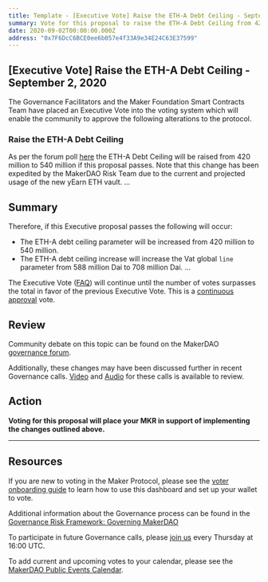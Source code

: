```yaml
---
title: Template - [Executive Vote] Raise the ETH-A Debt Ceiling - September 2, 2020
summary: Vote for this proposal to raise the ETH-A Debt Ceiling from 420 million to 540 million
date: 2020-09-02T00:00:00.000Z
address: "0x7F6DcC6BCE0ee6b057e4f33A9e34E24C63E37599"
---
```

## [Executive Vote] Raise the ETH-A Debt Ceiling - September 2, 2020

The Governance Facilitators and the Maker Foundation Smart Contracts Team have placed an Executive Vote into the voting system which will enable the community to approve the following alterations to the protocol.

### Raise the ETH-A Debt Ceiling

As per the forum poll [here](https://forum.makerdao.com/t/signal-request-forum-poll-raise-the-eth-a-debt-ceiling/3927) the ETH-A Debt Ceiling will be raised from 420 million to 540 million if this proposal passes. Note that this change has been expedited by the MakerDAO Risk Team due to the current and projected usage of the new yEarn ETH vault.
...

## Summary

Therefore, if this Executive proposal passes the following will occur:
- The ETH-A debt ceiling parameter will be increased from 420 million to 540 million.
- The ETH-A debt ceiling increase will increase the Vat global `line` parameter from 588 million Dai to 708 million Dai.
...

The Executive Vote ([FAQ](https://community-development.makerdao.com/makerdao-mcd-faqs/faqs#governance)) will continue until the number of votes surpasses the total in favor of the previous Executive Vote. This is a [continuous approval](https://community-development.makerdao.com/makerdao-mcd-faqs/faqs/governance#what-is-continuous-approval-voting) vote.

## Review

Community debate on this topic can be found on the MakerDAO [governance forum](https://forum.makerdao.com/).

Additionally, these changes may have been discussed further in recent Governance calls. [Video](https://www.youtube.com/playlist?list=PLLzkWCj8ywWNq5-90-Id6VPSsrk4OWVan) and [Audio](https://soundcloud.com/makerdao/sets/governance-calls) for these calls is available to review.

## Action

**Voting for this proposal will place your MKR in support of implementing the changes outlined above.**

---

## Resources

If you are new to voting in the Maker Protocol, please see the [voter onboarding guide](https://community-development.makerdao.com/onboarding/voter-onboarding) to learn how to use this dashboard and set up your wallet to vote.

Additional information about the Governance process can be found in the [Governance Risk Framework: Governing MakerDAO](https://community-development.makerdao.com/governance/governance-risk-framework)

To participate in future Governance calls, please [join us](https://community-development.makerdao.com/governance/governance-and-risk-meetings) every Thursday at 16:00 UTC.

To add current and upcoming votes to your calendar, please see the [MakerDAO Public Events Calendar](https://calendar.google.com/calendar/embed?src=makerdao.com_3efhm2ghipksegl009ktniomdk%40group.calendar.google.com&ctz=America%2FLos_Angeles).
